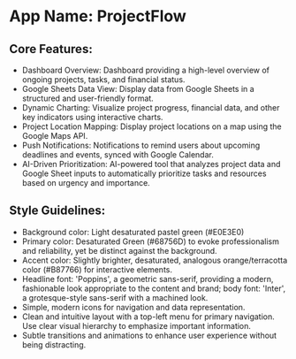 # **App Name**: ProjectFlow

## Core Features:

- Dashboard Overview: Dashboard providing a high-level overview of ongoing projects, tasks, and financial status.
- Google Sheets Data View: Display data from Google Sheets in a structured and user-friendly format.
- Dynamic Charting: Visualize project progress, financial data, and other key indicators using interactive charts.
- Project Location Mapping: Display project locations on a map using the Google Maps API.
- Push Notifications: Notifications to remind users about upcoming deadlines and events, synced with Google Calendar.
- AI-Driven Prioritization: AI-powered tool that analyzes project data and Google Sheet inputs to automatically prioritize tasks and resources based on urgency and importance.

## Style Guidelines:

- Background color: Light desaturated pastel green (#E0E3E0)
- Primary color: Desaturated Green (#68756D) to evoke professionalism and reliability, yet be distinct against the background.
- Accent color: Slightly brighter, desaturated, analogous orange/terracotta color (#B87766) for interactive elements.
- Headline font: 'Poppins', a geometric sans-serif, providing a modern, fashionable look appropriate to the content and brand; body font: 'Inter', a grotesque-style sans-serif with a machined look.
- Simple, modern icons for navigation and data representation.
- Clean and intuitive layout with a top-left menu for primary navigation. Use clear visual hierarchy to emphasize important information.
- Subtle transitions and animations to enhance user experience without being distracting.